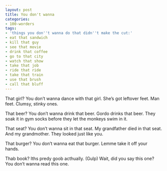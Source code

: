```yaml
---
layout: post
title: You don't wanna
categories:
- 100-worders
tags:
- 'things you don''t wanna do that didn''t make the cut:'
- eat that sandwich
- kill that guy
- see that movie
- drink that coffee
- go to that city
- watch that show
- take that job
- ride that ride
- take that train
- use that brush
- call that bluff
---
```

That girl? You don’t wanna dance with that girl. She’s got leftover feet. Man feet. Clumsy, stinky ones.

That beer? You don’t wanna drink that beer. Gordo drinks that beer. They soak it in gym socks before they let the monkeys swim in it.

That seat? You don’t wanna sit in that seat. My grandfather died in that seat. And my grandmother. They looked just like you.

That burger? You don’t wanna eat that burger. Lemme take it off your hands.

Thab book? Iths predy goob acthually. (Gulp) Wait, did you say this one? You don’t wanna read this one.
